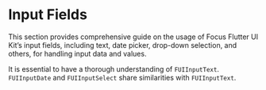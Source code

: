 # Input Fields

This section provides comprehensive guide on the usage of Focus Flutter UI Kit’s input fields, including text, date picker, drop-down selection, and others, for handling input data and values.

It is essential to have a thorough understanding of `FUIInputText`. `FUIInputDate` and `FUIInputSelect` share similarities with `FUIInputText`.
